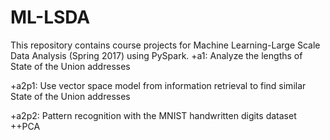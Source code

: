 # ML-LSDA
This repository contains course projects for Machine Learning-Large Scale Data Analysis (Spring 2017) using PySpark. 
+a1: 
Analyze the lengths of State of the Union addresses

+a2p1:
Use vector space model from information retrieval to find similar State of the Union addresses

+a2p2:
Pattern recognition with the MNIST handwritten digits dataset 
++PCA


